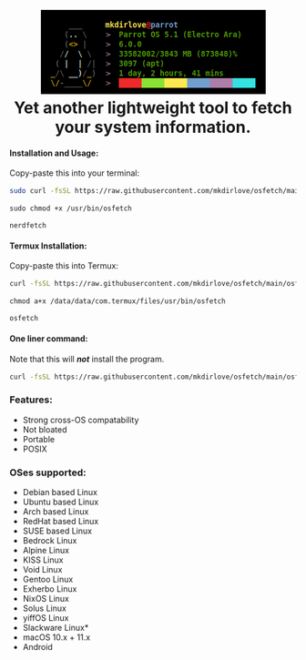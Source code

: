 <h1 align="center">
  <br>
  <a href="https://github.com/mkdirlove/osfetch"><img src="https://github.com/mkdirlove/osfetch/blob/main/osfetch.png" alt="osfetch"></a>
  <br>
  Yet another lightweight tool to fetch your system information.
  <br>
</h1>

#### Installation and Usage:

Copy-paste this into your terminal:

```sh
sudo curl -fsSL https://raw.githubusercontent.com/mkdirlove/osfetch/main/osfetch -o /usr/bin/osfetch
```
```
sudo chmod +x /usr/bin/osfetch
```
```
nerdfetch
```

#### Termux Installation:

Copy-paste this into Termux:

```sh
curl -fsSL https://raw.githubusercontent.com/mkdirlove/osfetch/main/osfetch -o /data/data/com.termux/files/usr/bin/osfetch
```
```
chmod a+x /data/data/com.termux/files/usr/bin/osfetch
```
```
osfetch
```

#### One liner command:

Note that this will ***not*** install the program.
```sh
curl -fsSL https://raw.githubusercontent.com/mkdirlove/osfetch/main/osfetch | sh
```

### Features:
- Strong cross-OS compatability
- Not bloated
- Portable
- POSIX

### OSes supported:
- Debian based Linux
- Ubuntu based Linux
- Arch based Linux
- RedHat based Linux
- SUSE based Linux
- Bedrock Linux
- Alpine Linux
- KISS Linux
- Void Linux
- Gentoo Linux
- Exherbo Linux
- NixOS Linux
- Solus Linux
- yiffOS Linux
- Slackware Linux\*
- macOS 10.x + 11.x
- Android
